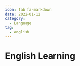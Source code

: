 ```yaml
---
icon: fab fa-markdown
date: 2022-01-12
category:
  - Language
tag:
  - english
---
```


# English Learning

